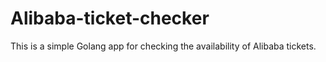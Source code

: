 # Alibaba-ticket-checker
This is a simple Golang app for checking the availability of Alibaba tickets.
